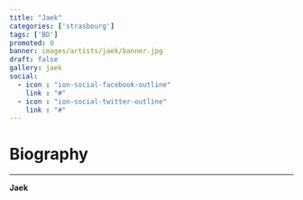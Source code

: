 ```yaml
---
title: "Jaek"
categories: ['strasbourg']
tags: ['BD']
promoted: 0
banner: images/artists/jaek/banner.jpg
draft: false
gallery: jaek
social:
  - icon : "ion-social-facebook-outline"
    link : "#"
  - icon : "ion-social-twitter-outline"
    link : "#"
---
```


# Biography
---

**Jaek**
